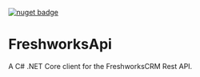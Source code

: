 [![nuget badge](https://img.shields.io/nuget/v/DutchGrit.AfasClient.svg)](https://www.nuget.org/packages/DutchGrit.AfasClient/)

# FreshworksApi
A C# .NET Core client for the FreshworksCRM Rest API.
